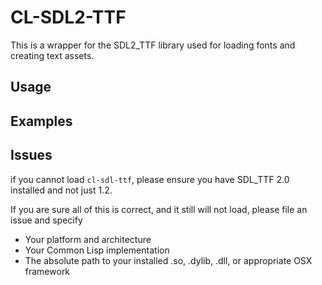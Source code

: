 # CL-SDL2-TTF

This is a wrapper for the SDL2_TTF library used for loading fonts and creating text assets.

## Usage

## Examples

## Issues
if you cannot load `cl-sdl-ttf`, please ensure you have SDL_TTF 2.0 installed and not just 1.2.

If you are sure all of this is correct, and it still will not load, please file an issue and specify
* Your platform and architecture
* Your Common Lisp implementation
* The absolute path to your installed .so, .dylib, .dll, or appropriate OSX framework